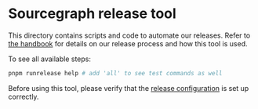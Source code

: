 # Sourcegraph release tool

This directory contains scripts and code to automate our releases. Refer to
[the handbook](https://handbook.sourcegraph.com/engineering/releases) for details
on our release process and how this tool is used.

To see all available steps:

```sh
pnpm runrelease help # add 'all' to see test commands as well
```

Before using this tool, please verify that the [release configuration](./release-config.jsonc)
is set up correctly.
